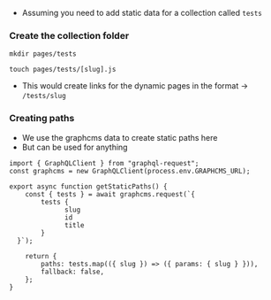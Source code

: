- Assuming you need to add static data for a collection called `tests`

### Create the collection folder

```
mkdir pages/tests
```

```
touch pages/tests/[slug].js
```

- This would create links for the dynamic pages in the format -> `/tests/slug`


### Creating paths
- We use the graphcms data to create static paths here
- But can be used for anything
```
import { GraphQLClient } from "graphql-request";
const graphcms = new GraphQLClient(process.env.GRAPHCMS_URL);

export async function getStaticPaths() {
	const { tests } = await graphcms.request(`{
		tests {
			  slug
			  id
			  title
		}
  }`);

	return {
		paths: tests.map(({ slug }) => ({ params: { slug } })),
		fallback: false,
	};
}
```